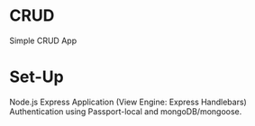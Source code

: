 # CRUD
Simple CRUD App

# Set-Up
Node.js
Express Application (View Engine: Express Handlebars)
Authentication using Passport-local and mongoDB/mongoose.
